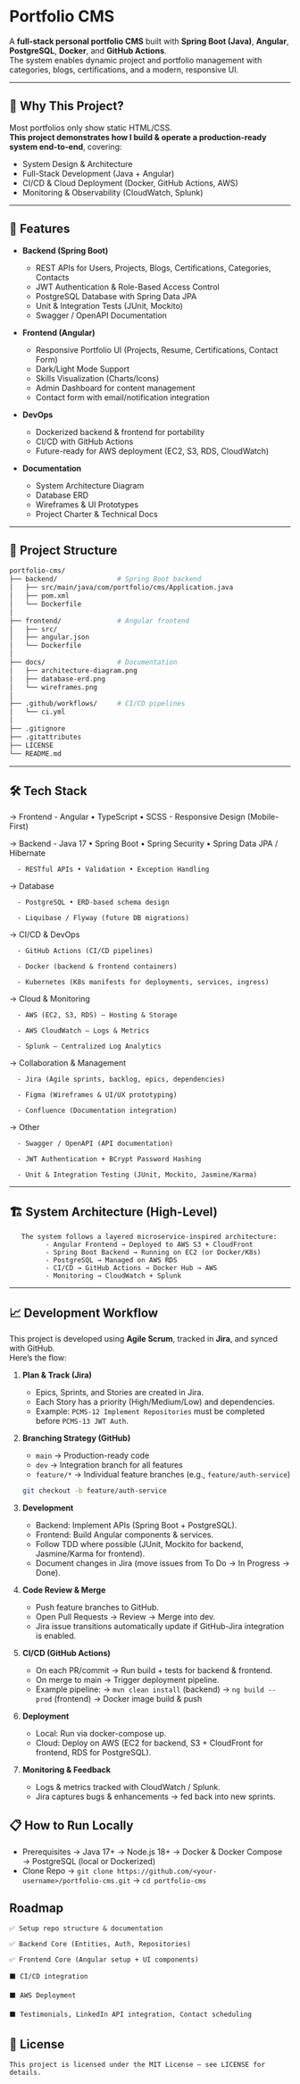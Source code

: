 # Portfolio CMS

A **full-stack personal portfolio CMS** built with **Spring Boot (Java)**, **Angular**, **PostgreSQL**, **Docker**, and **GitHub Actions**.  
The system enables dynamic project and portfolio management with categories, blogs, certifications, and a modern, responsive UI.

---
## 🌟 Why This Project?

Most portfolios only show static HTML/CSS.  
**This project demonstrates how I build & operate a production-ready system end-to-end**, covering:  
   - System Design & Architecture  
   - Full-Stack Development (Java + Angular)  
   - CI/CD & Cloud Deployment (Docker, GitHub Actions, AWS)  
   - Monitoring & Observability (CloudWatch, Splunk)  

--- 

## 🚀 Features

- **Backend (Spring Boot)**
  - REST APIs for Users, Projects, Blogs, Certifications, Categories, Contacts
  - JWT Authentication & Role-Based Access Control
  - PostgreSQL Database with Spring Data JPA
  - Unit & Integration Tests (JUnit, Mockito)
  - Swagger / OpenAPI Documentation

- **Frontend (Angular)**
  - Responsive Portfolio UI (Projects, Resume, Certifications, Contact Form)
  - Dark/Light Mode Support
  - Skills Visualization (Charts/Icons)
  - Admin Dashboard for content management
  - Contact form with email/notification integration

- **DevOps**
  - Dockerized backend & frontend for portability
  - CI/CD with GitHub Actions
  - Future-ready for AWS deployment (EC2, S3, RDS, CloudWatch)

- **Documentation**
  - System Architecture Diagram
  - Database ERD
  - Wireframes & UI Prototypes
  - Project Charter & Technical Docs

---

## 📂 Project Structure

```bash
portfolio-cms/
├── backend/               # Spring Boot backend
│   ├── src/main/java/com/portfolio/cms/Application.java
│   ├── pom.xml
│   └── Dockerfile
│
├── frontend/              # Angular frontend
│   ├── src/
│   ├── angular.json
│   └── Dockerfile
│
├── docs/                  # Documentation
│   ├── architecture-diagram.png
│   ├── database-erd.png
│   └── wireframes.png
│
├── .github/workflows/     # CI/CD pipelines
│   └── ci.yml
│
├── .gitignore
├── .gitattributes
├── LICENSE
└── README.md
```


---

## 🛠️ Tech Stack

→ Frontend
      - Angular • TypeScript • SCSS
      - Responsive Design (Mobile-First)

→ Backend
      - Java 17 • Spring Boot • Spring Security • Spring Data JPA / Hibernate

      - RESTful APIs • Validation • Exception Handling

→ Database

      - PostgreSQL • ERD-based schema design

      - Liquibase / Flyway (future DB migrations)

→ CI/CD & DevOps

      - GitHub Actions (CI/CD pipelines)

      - Docker (backend & frontend containers)

      - Kubernetes (K8s manifests for deployments, services, ingress)

→ Cloud & Monitoring

      - AWS (EC2, S3, RDS) — Hosting & Storage

      - AWS CloudWatch — Logs & Metrics

      - Splunk — Centralized Log Analytics

→ Collaboration & Management

      - Jira (Agile sprints, backlog, epics, dependencies)

      - Figma (Wireframes & UI/UX prototyping)

      - Confluence (Documentation integration)

→ Other

      - Swagger / OpenAPI (API documentation)

      - JWT Authentication + BCrypt Password Hashing

      - Unit & Integration Testing (JUnit, Mockito, Jasmine/Karma)

---
## 🏗️ System Architecture (High-Level)
```
   The system follows a layered microservice-inspired architecture:
         - Angular Frontend → Deployed to AWS S3 + CloudFront
         - Spring Boot Backend → Running on EC2 (or Docker/K8s)
         - PostgreSQL → Managed on AWS RDS
         - CI/CD → GitHub Actions → Docker Hub → AWS
         - Monitoring → CloudWatch + Splunk
```
---

## 📈 Development Workflow

This project is developed using **Agile Scrum**, tracked in **Jira**, and synced with GitHub.  
Here’s the flow:

1. **Plan & Track (Jira)**
   - Epics, Sprints, and Stories are created in Jira.
   - Each Story has a priority (High/Medium/Low) and dependencies.
   - Example: `PCMS-12 Implement Repositories` must be completed before `PCMS-13 JWT Auth`.

2. **Branching Strategy (GitHub)**
   - `main` → Production-ready code
   - `dev` → Integration branch for all features
   - `feature/*` → Individual feature branches (e.g., `feature/auth-service`)

   ```bash
   git checkout -b feature/auth-service
3. **Development**
   - Backend: Implement APIs (Spring Boot + PostgreSQL).
   - Frontend: Build Angular components & services.
   - Follow TDD where possible (JUnit, Mockito for backend, Jasmine/Karma for frontend).
   - Document changes in Jira (move issues from To Do → In Progress → Done).
4. **Code Review & Merge**
   - Push feature branches to GitHub.
   - Open Pull Requests → Review → Merge into dev.
   - Jira issue transitions automatically update if GitHub-Jira integration is enabled.
5. **CI/CD (GitHub Actions)**
   - On each PR/commit → Run build + tests for backend & frontend.
   - On merge to main → Trigger deployment pipeline.
   - Example pipeline:
        → `mvn clean install` (backend)
        → `ng build --prod` (frontend)
        → Docker image build & push
6. **Deployment**
   - Local: Run via docker-compose up.
   - Cloud: Deploy on AWS (EC2 for backend, S3 + CloudFront for frontend, RDS for PostgreSQL).

7. **Monitoring & Feedback**
   - Logs & metrics tracked with CloudWatch / Splunk.
   - Jira captures bugs & enhancements → fed back into new sprints.

## 📋 How to Run Locally
   - Prerequisites
        → Java 17+
        → Node.js 18+
        → Docker & Docker Compose
        → PostgreSQL (local or Dockerized)
   - Clone Repo
        → `git clone https://github.com/<your-username>/portfolio-cms.git`
        → `cd portfolio-cms`
## Roadmap

    ✅ Setup repo structure & documentation

    ✅ Backend Core (Entities, Auth, Repositories)

    ✅ Frontend Core (Angular setup + UI components)

    ⬛ CI/CD integration

    ⬛ AWS Deployment

    ⬛ Testimonials, LinkedIn API integration, Contact scheduling           

## 📜 License
    This project is licensed under the MIT License – see LICENSE for details.